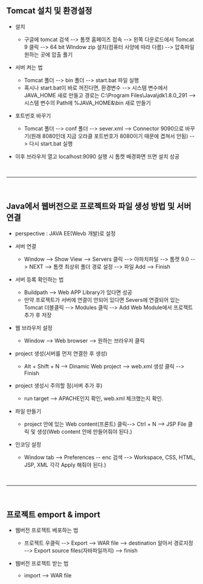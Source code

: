## Tomcat 설치 및 환경설정
- 설치 
    -  구글에 tomcat 검색 --> 톰캣 홈페이즈 접속 --> 왼쪽 다운로드에서 Tomcat 9 클릭
--> 64 bit WIndow zip 설치(컴퓨터 사양에 따라 다름) --> 압축파일 원하는 곳에 압출 풀기 

- 서버 켜는 법
    - Tomcat 폴더 --> bin 폴더 --> start.bat 파일 실행
    - 혹시나 start.bat이 바로 꺼진다면, 환경변수 -->
시스템 변수에서 JAVA_HOME 새로 만들고 경로는 C:\Program Files\Java\jdk1.8.0_291
--> 시스템 변수의 Path에 %JAVA_HOME&\bin 새로 만들기 

- 포트번호 바꾸기 
    -  Tomcat 폴더 --> conf 폴더 --> sever.xml --> Connector 9090으로 바꾸기(원래 8080인데 지금 오라클 포트번호가 8080이기 때문에 겹쳐서 안됨)
--> 다시 start.bat 실행

- 이후 브라우저 열고 localhost:9090 실행 시 톰켓 배경화면 뜨면 설치 성공 

<br>

---------------------------------------------------------
<br>

## Java에서 웹버전으로 프로젝트와 파일 생성 방법 및 서버 연결
- perspective : JAVA EE(Wevb 개발)로 설정

- 서버 연결 
   - Window --> Show View --> Servers 클릭 --> 아파치파일 --> 톰캣 9.0 --> NEXT 
--> 톰캣 최상위 폴더 경로 설정 --> 파일 Add --> Finish

- 서버 등록 확인하는 법 
    - Buildpath --> Web APP Library가 있다면 성공
    - 만약 프로젝트가 서버에 연결이 안되어 있다면 Severs에 연결되어 있는 Tomcat 더블클릭 --> Modules 클릭 --> Add Web Module에서 프로젝트 추가 후 저장

- 웹 브라우저 설정
    - Window --> Web browser --> 원하는 브라우저 클릭 

- project 생성(서버를 먼저 연결한 후 생성) 
    - Alt + Shift + N --> Dinamic Web project --> web.xml 생성 클릭 --> Finish

- project 생성시 주의할 점(서버 추가 후)
    - run target --> APACHE인지 확인, web.xml 체크했는지 확인. 

- 파일 만들기
    - project 안에 있는 Web content(프론트) 클릭--> Ctrl + N --> JSP File 클릭 및 생성(Web content 안에 만들어줘야 된다.)

- 인코딩 설정 
    - Window tab --> Preferences -- enc 검색 --> Workspace, CSS, HTML, JSP, XML 각각 Apply 해줘야 된다.)

<br>

-----------------------------------------

<br>

## 프로젝트 emport & import
- 웹버전 프로젝트 베포하는 법
    - 프로젝트 우클릭 --> Export --> WAR file --> destination 알아서 경로지정 --> Export source files(자바파일까지) --> finish

- 웹버전 프로젝트 받는 법
   - import --> WAR file



